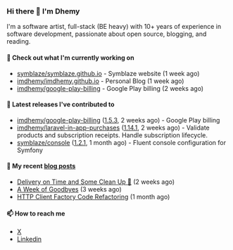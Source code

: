 ### Hi there 👋 I'm Dhemy

I'm a software artist, full-stack (BE heavy) with 10+ years of experience in software development,
passionate about open source, blogging, and reading.

#### 👷 Check out what I'm currently working on

- [symblaze/symblaze.github.io](https://github.com/symblaze/symblaze.github.io) - Symblaze website (1 week ago)
- [imdhemy/imdhemy.github.io](https://github.com/imdhemy/imdhemy.github.io) - Personal Blog (1 week ago)
- [imdhemy/google-play-billing](https://github.com/imdhemy/google-play-billing) - Google Play billing (2 weeks ago)

#### 🔭 Latest releases I've contributed to

- [imdhemy/google-play-billing](https://github.com/imdhemy/google-play-billing) ([1.5.3](https://github.com/imdhemy/google-play-billing/releases/tag/1.5.3), 2 weeks ago) - Google Play billing
- [imdhemy/laravel-in-app-purchases](https://github.com/imdhemy/laravel-in-app-purchases) ([1.14.1](https://github.com/imdhemy/laravel-in-app-purchases/releases/tag/1.14.1), 2 weeks ago) - Validate products and subscription receipts. Handle subscription lifecycle.
- [symblaze/console](https://github.com/symblaze/console) ([1.2.1](https://github.com/symblaze/console/releases/tag/1.2.1), 1 month ago) - Fluent console configuration for Symfony

#### 📜 My recent [blog posts](https://imdhemy.com/)

- [Delivery on Time and Some Clean Up 🧹](https://imdhemy.com/blog/generic/delivery-on-time-and-cleanup.html/) (2 weeks ago)
- [A Week of Goodbyes](https://imdhemy.com/blog/generic/week-of-goodbyes.html/) (3 weeks ago)
- [HTTP Client Factory Code Refactoring](https://imdhemy.com/blog/dev-log/http-client-factory-code-refactoring.html/) (1 month ago)

#### 📫 How to reach me

- [X](https://twitter.com/imdhemy)
- [Linkedin](https://linkedin.com/in/imdhemy)
